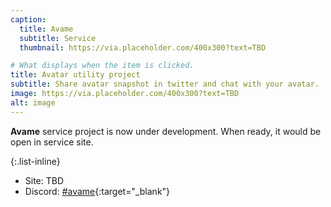 ```yaml
---
caption:
  title: Avame
  subtitle: Service
  thumbnail: https://via.placeholder.com/400x300?text=TBD

# What displays when the item is clicked.
title: Avatar utility project
subtitle: Share avatar snapshot in twitter and chat with your avatar.
image: https://via.placeholder.com/400x300?text=TBD
alt: image
---
```


**Avame** service project is now under development.
When ready, it would be open in service site.

{:.list-inline}

- Site: TBD
- Discord: [#avame](https://discord.com/channels/1049501409755811940/1054219044703707196){:target="_blank"}
